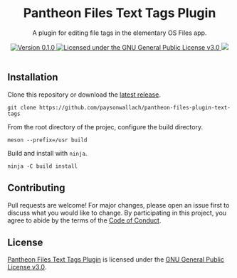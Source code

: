 <div align="center">
  <h1>Pantheon Files Text Tags Plugin</h1>
  <p>A plugin for editing file tags in the elementary OS Files app.</p>
  <a href="https://github.com/paysonwallach/pantheon-files-plugin-text-tags/releases/latest">
    <img alt="Version 0.1.0" src="https://img.shields.io/badge/version-0.1.0-red.svg?cacheSeconds=2592000&style=flat-square" />
  </a>
  <a href="https://github.com/paysonwallach/pantheon-files-plugin-text-tags/blob/master/LICENSE" target="\_blank">
    <img alt="Licensed under the GNU General Public License v3.0" src="https://img.shields.io/github/license/paysonwallach/pantheon-files-plugin-text-tags?style=flat-square" />
  <a href=https://buymeacoffee.com/paysonwallach>
    <img src=https://img.shields.io/badge/donate-Buy%20me%20a%20coffe-yellow?style=flat-square>
  </a>
  <br>
  <br>
</div>

## Installation

Clone this repository or download the [latest release](https://github.com/paysonwallach/pantheon-files-plugin-text-tags/releases/latest).

```shell
git clone https://github.com/paysonwallach/pantheon-files-plugin-text-tags
```

From the root directory of the projec, configure the build directory.

```shell
meson --prefix=/usr build
```

Build and install with `ninja`.

```shell
ninja -C build install
```

## Contributing

Pull requests are welcome! For major changes, please open an issue first to discuss what you would like to change. By participating in this project, you agree to abide by the terms of the [Code of Conduct](https://github.com/paysonwallach/pantheon-files-plugin-text-tags/blob/master/CODE_OF_CONDUCT.md).

## License

[Pantheon Files Text Tags Plugin](https://github.com/paysonwallach/pantheon-files-plugin-text-tags) is licensed under the [GNU General Public License v3.0](https://github.com/paysonwallach/pantheon-files-plugin-text-tags/blob/master/LICENSE).
